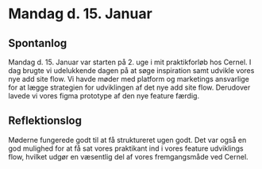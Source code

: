 # Mandag d. 15. Januar

## Spontanlog 
Mandag d. 15. Januar var starten på 2. uge i mit praktikforløb hos Cernel. 
I dag brugte vi udelukkende dagen på at søge inspiration samt udvikle vores nye 
add site flow. Vi havde møder med platform og marketings ansvarlige for at 
lægge strategien for udviklingen af det nye add site flow. Derudover lavede 
vi vores figma prototype af den nye feature færdig. 


## Reflektionslog
Møderne fungerede godt til at få struktureret ugen godt. Det var også en god mulighed
for at få sat vores praktikant ind i vores feature udviklings flow, 
hvilket udgør en væsentlig del af vores fremgangsmåde ved Cernel. 




